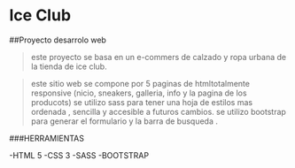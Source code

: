# Ice Club

##Proyecto desarrolo web

>este proyecto se basa en un e-commers de calzado y ropa urbana de la tienda de ice club.

>este sitio web se compone por 5 paginas de htmltotalmente responsive (nicio, sneakers, galleria, info y la pagina de los producots) se utilizo sass para tener una hoja de estilos mas ordenada , sencilla y accesible a futuros cambios. se utilizo bootstrap para generar el formulario y la barra de busqueda .

###HERRAMIENTAS 

-HTML 5
-CSS 3
-SASS
-BOOTSTRAP
